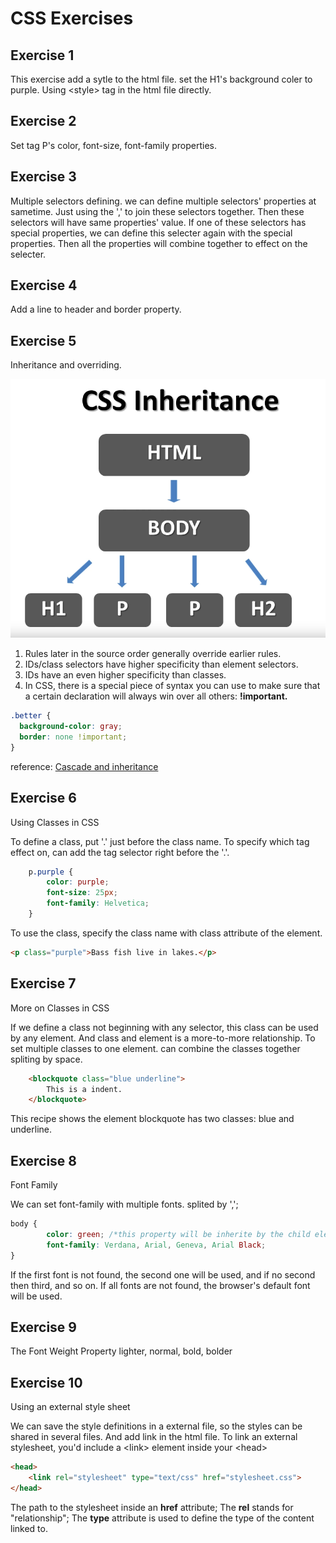 # CSS Exercises

## Exercise 1
This exercise add a sytle to the html file. set the H1's background coler to purple.
Using &lt;style&gt; tag in the html file directly.


## Exercise 2
Set tag P's color, font-size, font-family properties.

## Exercise 3
Multiple selectors defining.
we can define multiple selectors' properties at sametime. Just using the ',' to join these selectors together.
Then these selectors will have same properties' value. 
If one of these selectors has special properties, we can define this selecter again with the special properties.
Then all the properties will combine together to effect on the selecter.

## Exercise 4
Add a line to header and border property.

## Exercise 5
Inheritance and overriding. 

![CSS Inheritance](Images/CSS_Inheritance.PNG)

1. Rules later in the source order generally override earlier rules.
2. IDs/class selectors have higher specificity than element selectors.
3. IDs have an even higher specificity than classes.
4. In CSS, there is a special piece of syntax you can use to make sure that a certain declaration 
will always win over all others: **!important.**
```css
.better {
  background-color: gray;
  border: none !important;
}
```

reference: [Cascade and inheritance](https://developer.mozilla.org/en-US/docs/Learn/CSS/Introduction_to_CSS/Cascade_and_inheritance)

## Exercise 6
Using Classes in CSS

To define a class, put '.' just before the class name. To specify which tag effect on, can add the tag selector right before the '.'.

```css
    p.purple {
        color: purple;
        font-size: 25px;
        font-family: Helvetica;
    }
```
To use the class,  specify the class name with class attribute of the element.
```html
<p class="purple">Bass fish live in lakes.</p>
```

## Exercise 7
More on Classes in CSS

If we define a class not beginning with any selector, this class can be used by any element.
And class and element is a more-to-more relationship. 
To set multiple classes to one element. can combine the classes together spliting by space.
```html
    <blockquote class="blue underline">
        This is a indent.
    </blockquote>
```
This recipe shows the element blockquote has two classes: blue and underline.

## Exercise 8
Font Family

We can set font-family with multiple fonts. splited by ',';
```css
body {
        color: green; /*this property will be inherite by the child element*/
        font-family: Verdana, Arial, Geneva, Arial Black;
}
```
If the first font is not found, the second one will be used, and if no second then third, and so on.
If all fonts are not found, the browser's default font will be used.

## Exercise 9
The Font Weight Property
lighter, normal, bold, bolder

## Exercise 10
Using an external style sheet

We can save the style definitions in a external file, so the styles can be shared in several files.
And add link in the html file. To link an external stylesheet, you'd include a &lt;link&gt; element inside your &lt;head&gt;
```html
<head>
    <link rel="stylesheet" type="text/css" href="stylesheet.css">
</head>
```
The path to the stylesheet inside an **href** attribute;
The **rel** stands for "relationship";
The **type** attribute is used to define the type of the content linked to.